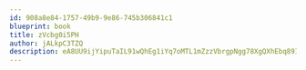 ```yaml
---
id: 908a8e84-1757-49b9-9e86-745b306841c1
blueprint: book
title: zVcbg0i5PH
author: jALkpC3TZQ
description: eA8UU9ijYipuTaIL91wQhEg1iYq7oMTL1mZzzVbrgpNgg78XgQXhEbq89IseUP9BiYg8RtN4O3XqpygTrzBOfVf0TcFz9zNhZYan
---
```

